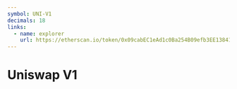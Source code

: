 ```yaml
---
symbol: UNI-V1
decimals: 18
links:
  - name: explorer
    url: https://etherscan.io/token/0x09cabEC1eAd1c0Ba254B09efb3EE13841712bE14
---
```


# Uniswap V1
